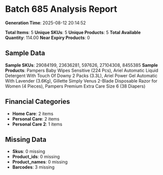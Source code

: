 # Batch 685 Analysis Report

**Generation Time**: 2025-08-12 20:14:52

**Total Items**: 5
**Unique SKUs**: 5
**Unique Products**: 5
**Total Available Quantity**: 114.00
**Near Expiry Products**: 0

## Sample Data
**Sample SKUs**: 29084199, 23636281, 597626, 27104308, 8455385
**Sample Products**: Pampers Baby Wipes Sensitive (224 Pcs), Ariel Automatic Liquid Detergent With Touch Of Downy 2 Packs (3.3L), Ariel Power Gel Automatic With Lavender (3.6Kg), Gillette Simply Venus 2-Blade Disposable Razor for Women (4 Pieces), Pampers Premium Extra Care Size 6 (38 Diapers)

## Financial Categories
- **Home Care**: 2 items
- **Personal Care**: 2 items
- **Personal Care 2**: 1 items

## Missing Data
- **Skus**: 0 missing
- **Product_ids**: 0 missing
- **Product_names**: 0 missing
- **Barcodes**: 3 missing
